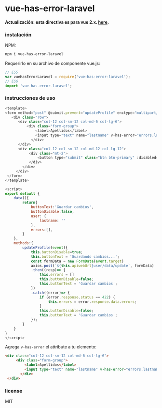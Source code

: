 # vue-has-error-laravel
#### Actualización: esta directiva es para vue 2.x. [here](https://github.com/alvarez25leo/vue-has-error-laravel).  
 

### instalación

NPM:  
```bash
npm i vue-has-error-laravel
```
Requerirlo en su archivo de componente vue.js:

```javascript
// ES5
var vueHasErrorLaravel = require('vue-has-error-laravel');
// ES6
import 'vue-has-error-laravel';
```

### instrucciones de uso 

```javascript
<template>
<form method="post" @submit.prevent="updateProfile" enctype="multipart/form-data">
   <div class="row">
      <div class="col-12 col-sm-12 col-md-6 col-lg-6">
          <div class="form-group">
              <label>Apellidos</label>
              <input type="text" name="lastname" v-has-error="errors.lastname" v-model="user.lastname"  class="form-control" >
            </div>
      </div>
      <div class="col-12 col-sm-12 col-md-12 col-lg-12">
           <div class="mt-2">
               <button type="submit" class="btn btn-primary" :disabled="buttonDisable">{{buttonText}}</button>
           </div>
        </div>
     </div>
 </form>
</template>

<script>
export default {
    data(){
        return{
            buttonText:'Guardar cambios',
            buttonDisable:false,
            user: {
                lastname: ''
            },
            errors:[],
        }
    },
    methods:{
        updateProfile(event){
            this.buttonDisable=true;
            this.buttonText = 'Guardando cambios...';
            const formData = new FormData(event.target)
            axios.post(`${this.apiwebUrl}user/data/update`, formData)
            .then((resp)=> {
                this.errors = []
                this.buttonDisable=false;
                this.buttonText = 'Guardar cambios';
            })
            .catch((error)=> {
                if (error.response.status == 422) {
                    this.errors = error.response.data.errors;
                }
                this.buttonDisable=false;
                this.buttonText = 'Guardar cambios';
            });
        }
    }
}
</script>

```

Agrega `v-has-error` el attribute a tu elemento:

```html
<div class="col-12 col-sm-12 col-md-6 col-lg-6">
     <div class="form-group">
         <label>Apellidos</label>
         <input type="text" name="lastname" v-has-error="errors.lastname" v-model="user.lastname"  class="form-control" >
       </div>
 </div>
```

### license

MIT
